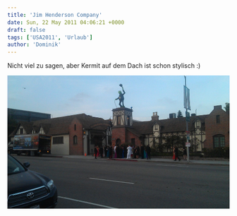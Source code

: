 ```yaml
---
title: 'Jim Henderson Company'
date: Sun, 22 May 2011 04:06:21 +0000
draft: false
tags: ['USA2011', 'Urlaub']
author: 'Dominik'
---
```


Nicht viel zu sagen, aber Kermit auf dem Dach ist schon stylisch :)

![Imag0073](/urlaub11to15-images/11/imag0073-scaled-1000.jpg?w=300)